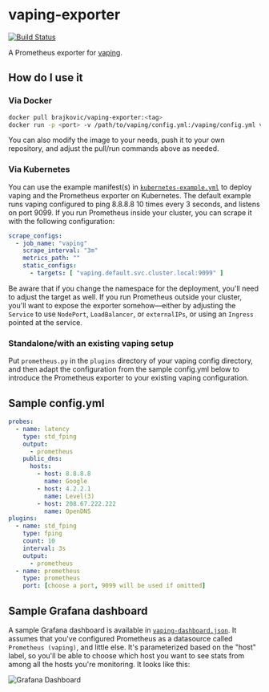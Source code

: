 # vaping-exporter

[![Build Status](https://travis-ci.org/bojanrajkovic/vaping-exporter.svg?branch=master)](https://travis-ci.org/bojanrajkovic/vaping-exporter)

A Prometheus exporter for [vaping](https://github.com/20c/vaping).

## How do I use it

### Via Docker

```bash
docker pull brajkovic/vaping-exporter:<tag>
docker run -p <port> -v /path/to/vaping/config.yml:/vaping/config.yml vaping-exporter:<tag>
```

You can also modify the image to your needs, push it to your own repository, and
adjust the pull/run commands above as needed.

### Via Kubernetes

You can use the example manifest(s) in [`kubernetes-example.yml`][kube] to
deploy vaping and the Prometheus exporter on Kubernetes. The default example
runs vaping configured to ping 8.8.8.8 10 times every 3 seconds, and listens on
port 9099. If you run Prometheus inside your cluster, you can scrape it with the
following configuration:

```yaml
scrape_configs:
  - job_name: "vaping"
    scrape_interval: "3m"
    metrics_path: ""
    static_configs:
      - targets: [ "vaping.default.svc.cluster.local:9099" ]
```

Be aware that if you change the namespace for the deployment, you'll need to
adjust the target as well. If you run Prometheus outside your cluster, you'll
want to expose the exporter somehow&mdash;either by adjusting the `Service` to
use `NodePort`, `LoadBalancer`, or `externalIPs`, or using an `Ingress` pointed
at the service.

### Standalone/with an existing vaping setup

Put `prometheus.py` in the `plugins` directory of your vaping config directory,
and then adapt the configuration from the sample config.yml below to introduce
the Prometheus exporter to your existing vaping configuration.

## Sample config.yml

```yaml
probes:
  - name: latency
    type: std_fping
    output:
      - prometheus
    public_dns:
      hosts:
        - host: 8.8.8.8
          name: Google
        - host: 4.2.2.1
          name: Level(3)
        - host: 208.67.222.222
          name: OpenDNS
plugins:
  - name: std_fping
    type: fping
    count: 10
    interval: 3s
    output:
      - prometheus
  - name: prometheus
    type: prometheus
    port: [choose a port, 9099 will be used if omitted]
```

## Sample Grafana dashboard

A sample Grafana dashboard is available in [`vaping-dashboard.json`][dash]. It
assumes that you've configured Prometheus as a datasource called `Prometheus
(vaping)`, and little else. It's parameterized based on the "host" label, so
you'll be able to choose which host you want to see stats from among all the
hosts you're monitoring. It looks like this:

![Grafana Dashboard](https://volley.coderinserepeat.com/brajkovic/vaping-grafana.png)

[kube]: ./kubernetes-example.yml
[dash]: ./vaping-dashboard.json
